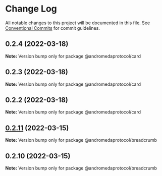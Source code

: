 # Change Log

All notable changes to this project will be documented in this file.
See [Conventional Commits](https://conventionalcommits.org) for commit guidelines.

## 0.2.4 (2022-03-18)

**Note:** Version bump only for package @andromedaprotocol/card





## 0.2.3 (2022-03-18)

**Note:** Version bump only for package @andromedaprotocol/card





## 0.2.2 (2022-03-18)

**Note:** Version bump only for package @andromedaprotocol/card





## [0.2.11](https://github.com/andromedaprotocol/design-system/compare/@andromedaprotocol/breadcrumb@0.2.10...@andromedaprotocol/breadcrumb@0.2.11) (2022-03-15)

**Note:** Version bump only for package @andromedaprotocol/breadcrumb





## 0.2.10 (2022-03-15)

**Note:** Version bump only for package @andromedaprotocol/breadcrumb
